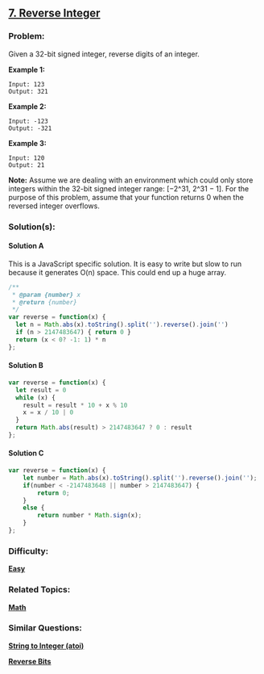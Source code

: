 ## [7. Reverse Integer](https://leetcode.com/problems/reverse-integer/description/)

### Problem:

Given a 32-bit signed integer, reverse digits of an integer.

**Example 1:**

```
Input: 123
Output: 321
```

**Example 2:**

```
Input: -123
Output: -321
```

**Example 3:**

```
Input: 120
Output: 21
```

**Note:**
Assume we are dealing with an environment which could only store integers within the 32-bit signed integer range: [−2^31,  2^31 − 1]. For the purpose of this problem, assume that your function returns 0 when the reversed integer overflows.

### Solution(s):

#### Solution A

This is a JavaScript specific solution. It is easy to write but slow to run because it generates O(n) space. This could end up a huge array.

```javascript
/**
 * @param {number} x
 * @return {number}
 */
var reverse = function(x) {
  let n = Math.abs(x).toString().split('').reverse().join('')
  if (n > 2147483647) { return 0 }
  return (x < 0? -1: 1) * n
};
```
#### Solution B

```javascript
var reverse = function(x) {
  let result = 0
  while (x) {
    result = result * 10 + x % 10
    x = x / 10 | 0
  }
  return Math.abs(result) > 2147483647 ? 0 : result
};
```
#### Solution C

```javascript
var reverse = function(x) {
    let number = Math.abs(x).toString().split('').reverse().join('');
    if(number < -2147483648 || number > 2147483647) {
        return 0;
    }
    else {
        return number * Math.sign(x);
    }
};
```

### Difficulty: 

**[Easy](https://leetcode.com/problemset/all/?difficulty=Easy)**

### Related Topics:
  
**[Math](https://leetcode.com/tag/math)**

### Similar Questions:

**[String to Integer (atoi)](https://leetcode.com/problems/string-to-integer-atoi/)**

**[Reverse Bits](https://leetcode.com/problems/reverse-bits/)**

